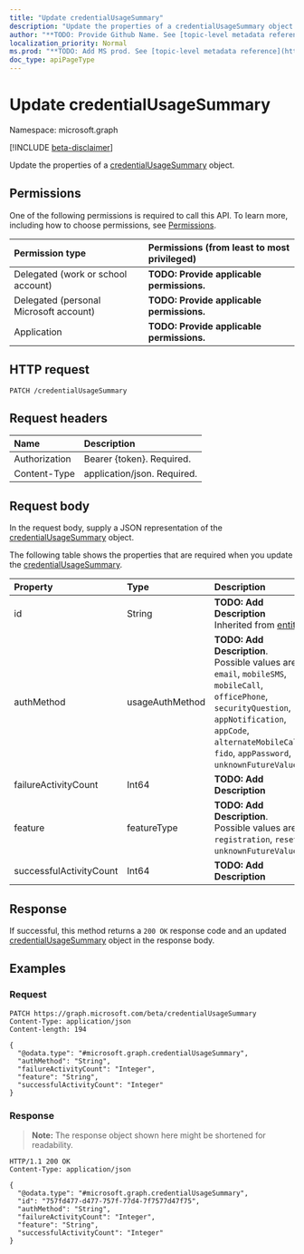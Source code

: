 ```yaml
---
title: "Update credentialUsageSummary"
description: "Update the properties of a credentialUsageSummary object."
author: "**TODO: Provide Github Name. See [topic-level metadata reference](https://msgo.azurewebsites.net/add/document/guidelines/metadata.html#topic-level-metadata)**"
localization_priority: Normal
ms.prod: "**TODO: Add MS prod. See [topic-level metadata reference](https://msgo.azurewebsites.net/add/document/guidelines/metadata.html#topic-level-metadata)**"
doc_type: apiPageType
---
```


# Update credentialUsageSummary
Namespace: microsoft.graph

[!INCLUDE [beta-disclaimer](../../includes/beta-disclaimer.md)]

Update the properties of a [credentialUsageSummary](../resources/credentialusagesummary.md) object.

## Permissions
One of the following permissions is required to call this API. To learn more, including how to choose permissions, see [Permissions](/graph/permissions-reference).

|Permission type|Permissions (from least to most privileged)|
|:---|:---|
|Delegated (work or school account)|**TODO: Provide applicable permissions.**|
|Delegated (personal Microsoft account)|**TODO: Provide applicable permissions.**|
|Application|**TODO: Provide applicable permissions.**|

## HTTP request

<!-- {
  "blockType": "ignored"
}
-->
``` http
PATCH /credentialUsageSummary
```

## Request headers
|Name|Description|
|:---|:---|
|Authorization|Bearer {token}. Required.|
|Content-Type|application/json. Required.|

## Request body
In the request body, supply a JSON representation of the [credentialUsageSummary](../resources/credentialusagesummary.md) object.

The following table shows the properties that are required when you update the [credentialUsageSummary](../resources/credentialusagesummary.md).

|Property|Type|Description|
|:---|:---|:---|
|id|String|**TODO: Add Description** Inherited from [entity](../resources/entity.md)|
|authMethod|usageAuthMethod|**TODO: Add Description**. Possible values are: `email`, `mobileSMS`, `mobileCall`, `officePhone`, `securityQuestion`, `appNotification`, `appCode`, `alternateMobileCall`, `fido`, `appPassword`, `unknownFutureValue`.|
|failureActivityCount|Int64|**TODO: Add Description**|
|feature|featureType|**TODO: Add Description**. Possible values are: `registration`, `reset`, `unknownFutureValue`.|
|successfulActivityCount|Int64|**TODO: Add Description**|



## Response

If successful, this method returns a `200 OK` response code and an updated [credentialUsageSummary](../resources/credentialusagesummary.md) object in the response body.

## Examples

### Request
<!-- {
  "blockType": "request",
  "name": "update_credentialusagesummary"
}
-->
``` http
PATCH https://graph.microsoft.com/beta/credentialUsageSummary
Content-Type: application/json
Content-length: 194

{
  "@odata.type": "#microsoft.graph.credentialUsageSummary",
  "authMethod": "String",
  "failureActivityCount": "Integer",
  "feature": "String",
  "successfulActivityCount": "Integer"
}
```


### Response
>**Note:** The response object shown here might be shortened for readability.
<!-- {
  "blockType": "response",
  "truncated": true
}
-->
``` http
HTTP/1.1 200 OK
Content-Type: application/json

{
  "@odata.type": "#microsoft.graph.credentialUsageSummary",
  "id": "757fd477-d477-757f-77d4-7f7577d47f75",
  "authMethod": "String",
  "failureActivityCount": "Integer",
  "feature": "String",
  "successfulActivityCount": "Integer"
}
```

